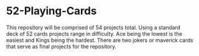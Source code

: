# 52-Playing-Cards
This repository will be comprised of 54 projects total. Using a standard deck of 52 cards projects range in difficulty. Ace being the lowest is the easiest and Kings being the hardest. There are two jokers or maverick cards that serve as final projects for the repository.
